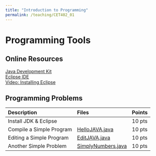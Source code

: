 ```yaml
---
title: "Introduction to Programming"
permalink: /teaching/CET402_01
---
```


# Programming Tools

## Online Resources
[Java Development Kit](https://www.oracle.com/technetwork/java/javase/downloads/jdk12-downloads-5295953.html)  
[Eclipse IDE](https://www.eclipse.org/oxygen/)  
[Video: Installing Eclipse](https://youtu.be/7pt_r5TgdLw)  

## Programming Problems

| Description              | Files                                             | Points |
| :----------------------- | :------------------------------------------------ | :----- |
| Install JDK & Eclipse    |                                                   | 10 pts |
| Compile a Simple Program | [HelloJAVA.java](/files/HelloJAVA.java)           | 10 pts |
| Editing a Simple Program | [EditJAVA.java](/files/EditJAVA.java)             | 10 pts |
| Another Simple Problem   | [SimplyNumbers.java](/files/SimplyNumbers01.java) | 10 pts |
